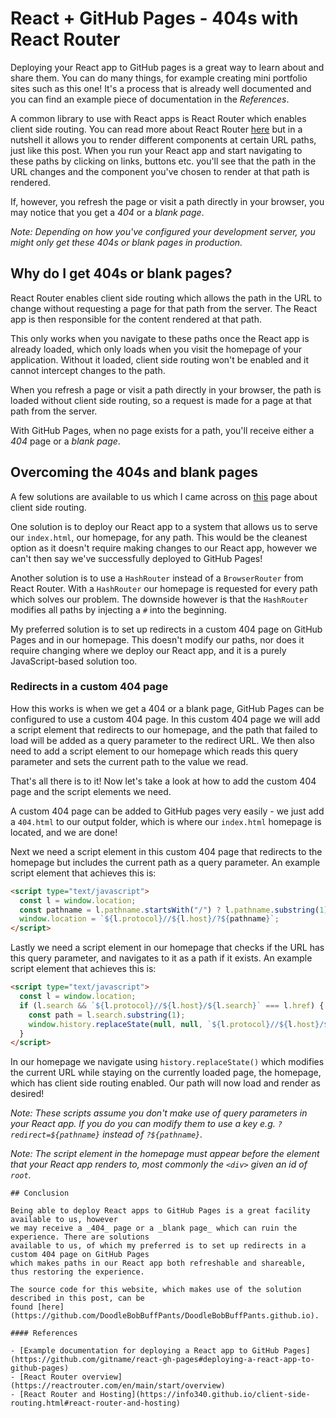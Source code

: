 # React + GitHub Pages - 404s with React Router

Deploying your React app to GitHub pages is a great way to learn about and share them.
You can do many things, for example creating mini portfolio sites such as this one!
It's a process that is already well documented and you can find an example piece of
documentation in the _References_.

A common library to use with React apps is React Router which enables client side routing.
You can read more about React Router [here](https://reactrouter.com/en/main/start/overview)
but in a nutshell it allows you to render different components at certain URL paths, just
like this post. When you run your React app and start navigating to these paths by clicking
on links, buttons etc. you'll see that the path in the URL changes and the component you've
chosen to render at that path is rendered.

If, however, you refresh the page or visit a path directly in your browser, you may notice
that you get a _404_ or a _blank page_.

_Note: Depending on how you've configured your development server, you might only get these
404s or blank pages in production._

## Why do I get 404s or blank pages?

React Router enables client side routing which allows the path in the URL to change without
requesting a page for that path from the server. The React app is then responsible for the
content rendered at that path.

This only works when you navigate to these paths once the React app is already loaded, which
only loads when you visit the homepage of your application. Without it loaded, client side
routing won't be enabled and it cannot intercept changes to the path.

When you refresh a page or visit a path directly in your browser, the path is loaded without
client side routing, so a request is made for a page at that path from the server.

With GitHub Pages, when no page exists for a path, you'll receive either a _404_ page or a
_blank page_.

## Overcoming the 404s and blank pages

A few solutions are available to us which I came across
on [this](https://info340.github.io/client-side-routing.html#react-router-and-hosting)
page about client side routing.

One solution is to deploy our React app to a system that allows us to serve our `index.html`,
our homepage, for any path. This would be the cleanest option as it doesn't require making changes
to our React app, however we can't then say we've successfully deployed to GitHub Pages!

Another solution is to use a `HashRouter` instead of a `BrowserRouter` from React Router. With a
`HashRouter` our homepage is requested for every path which solves our problem. The downside
however is that the `HashRouter` modifies all paths by injecting a `#` into the beginning.

My preferred solution is to set up redirects in a custom 404 page on GitHub Pages and in our
homepage. This doesn't modify our paths, nor does it require changing where we deploy our React
app, and it is a purely JavaScript-based solution too.

### Redirects in a custom 404 page

How this works is when we get a 404 or a blank page, GitHub Pages can be configured to use a custom
404 page. In this custom 404 page we will add a script element that redirects to our homepage, and the
path that failed to load will be added as a query parameter to the redirect URL. We then also need to
add a script element to our homepage which reads this query parameter and sets the current path to the
value we read.

That's all there is to it! Now let's take a look at how to add the custom 404 page and the script elements
we need.

A custom 404 page can be added to GitHub pages very easily - we just add a `404.html` to our output folder,
which is where our `index.html` homepage is located, and we are done!

Next we need a script element in this custom 404 page that redirects to the homepage but includes the current
path as a query parameter. An example script element that achieves this is:

```html
<script type="text/javascript">
  const l = window.location;
  const pathname = l.pathname.startsWith("/") ? l.pathname.substring(1) : l.pathname;
  window.location = `${l.protocol}//${l.host}/?${pathname}`;
</script>
```

Lastly we need a script element in our homepage that checks if the URL has this query parameter, and navigates
to it as a path if it exists. An example script element that achieves this is:

```html
<script type="text/javascript">
  const l = window.location;
  if (l.search && `${l.protocol}//${l.host}/${l.search}` === l.href) {
    const path = l.search.substring(1);
    window.history.replaceState(null, null, `${l.protocol}//${l.host}/${path}`);
  }
</script>
```

In our homepage we navigate using `history.replaceState()` which modifies the current URL while staying on
the currently loaded page, the homepage, which has client side routing enabled. Our path will now load and
render as desired!

_Note: These scripts assume you don't make use of query parameters in your React app. If you do you can modify
them to use a key e.g. `?redirect=${pathname}` instead of `?${pathname}`._

_Note: The script element in the homepage must appear before the element that your React app renders to, most
commonly the `<div>` given an id of `root`._

    ## Conclusion

    Being able to deploy React apps to GitHub Pages is a great facility available to us, however
    we may receive a _404_ page or a _blank page_ which can ruin the experience. There are solutions
    available to us, of which my preferred is to set up redirects in a custom 404 page on GitHub Pages
    which makes paths in our React app both refreshable and shareable, thus restoring the experience.

    The source code for this website, which makes use of the solution described in this post, can be
    found [here](https://github.com/DoodleBobBuffPants/DoodleBobBuffPants.github.io).

    #### References

    - [Example documentation for deploying a React app to GitHub Pages](https://github.com/gitname/react-gh-pages#deploying-a-react-app-to-github-pages)
    - [React Router overview](https://reactrouter.com/en/main/start/overview)
    - [React Router and Hosting](https://info340.github.io/client-side-routing.html#react-router-and-hosting)
